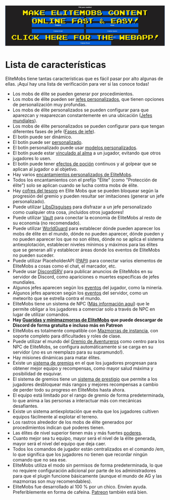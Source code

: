 [![webapp_banner.jpg](../../../img/wiki/webapp_banner.jpg)](https://magmaguy.com/webapp/webapp.html)

# Lista de características

EliteMobs tiene tantas características que es fácil pasar por alto algunas de ellas. ¡Aquí hay una lista de verificación para ver si las conoce todas!

- Los mobs de élite se pueden generar por procedimientos.
- Los mobs de élite pueden ser [jefes personalizados]($language$/elitemobs/creating_bosses.md), que tienen opciones de personalización muy profundas.
- Los mobs de élite personalizados se pueden configurar para que aparezcan y reaparezcan constantemente en una ubicación ([Jefes mundiales]($language$/elitemobs/creating_world_bosses.md)).
- Los mobs de élite personalizados se pueden configurar para que tengan diferentes fases de jefe ([Fases de jefe]($language$/elitemobs/creating_boss_phases.md)).
- El botín puede ser dinámico.
- El botín puede ser [personalizado]($language$/elitemobs/creating_items.md).
- El botín personalizado puede usar [modelos personalizados]($language$/elitemobs/creating_items.md&section=custommodelid&section=custommodelid).
- El botín puede estar [vinculado al alma]($language$/elitemobs/soulbind.md) a un jugador, evitando que otros jugadores lo usen.
- El botín puede tener [efectos de poción]($language$/elitemobs/creating_items.md&section=potioneffects) continuos y al golpear que se aplican al jugador o al objetivo.
- Hay varios [encantamientos personalizados de EliteMobs]($language$/elitemobs/custom_enchantments_list.md).
- Todos los encantamientos con el prefijo "Élite" (como "Protección de élite") solo se aplican cuando se lucha contra mobs de élite.
- Hay [cofres del tesoro]($language$/elitemobs/creating_treasure_chests.md) en Elite Mobs que se pueden bloquear según la progresión del gremio y pueden resultar ser imitaciones (generar un jefe personalizado).
- Puede utilizar [LibsDisguises]($language$/elitemobs/libsdisguises.md) para disfrazar a un jefe personalizado como cualquier otra cosa, ¡incluidos otros jugadores!
- Puede utilizar [Vault]($language$/elitemobs/vault.md) para conectar la economía de EliteMobs al resto de su economía (no recomendado).
- Puede utilizar [WorldGuard]($language$/elitemobs/worldguard_flags.md) para establecer dónde pueden aparecer los mobs de élite en el mundo, dónde no pueden aparecer, dónde pueden y no pueden aparecer los que no son élites, dónde no se aplica el sistema antiexplotación, establecer niveles mínimos y máximos para las élites que se generan allí y establecer áreas donde los eventos de EliteMobs no pueden suceder.
- Puede utilizar PlaceholderAPI ([PAPI]($language$/elitemobs/placeholders.md)) para conectar varios elementos de EliteMobs a cosas como el chat, el marcador, etc.
- Puede usar [DiscordSRV]($language$/elitemobs/discordsrv.md) para publicar anuncios de EliteMobs en su servidor de Discord, como apariciones o muertes específicas de jefes mundiales.
- Algunos jefes aparecen según los [eventos]($language$/elitemobs/elitemobs+creating_events.md&section=what-are-custom-events?) del jugador, como la minería.
- Algunos jefes aparecen según los [eventos]($language$/elitemobs/elitemobs+creating_events.md&section=what-are-custom-events?) del servidor, como un meteorito que se estrella contra el mundo.
- EliteMobs tiene un sistema de NPC ([Más información aquí]($language$/elitemobs/adventurers_guild_world.md)) que le permite obligar a los jugadores a comerciar solo a través de NPC en lugar de utilizar comandos.
- **Hay [Guaridas y minimazmorras de EliteMobs]($language$/elitemobs/dungeons.md) que puede descargar de Discord de forma gratuita e incluso más en Patreon**
- EliteMobs es totalmente compatible con [Mazmorras de instancia]($language$/elitemobs/understanding_the_basics_of_elitemobs.md&section=instanced-dungeoneering), con soporte completo para dificultades y roles de clase.
- Puede utilizar el mundo del [Gremio de Aventureros]($language$/elitemobs/adventurers_guild_world.md) como centro para los NPC de EliteMobs, se configura automáticamente si se carga en su servidor (¡no es un reemplazo para su supramundo!).
- Hay misiones dinámicas para matar élites.
- Existe un [sistema de gremios]($language$/elitemobs/guild_tier_loot_limiter.md) en el que los jugadores progresan para obtener mejor equipo y recompensas, como mayor salud máxima y posibilidad de esquivar.
- El sistema de gremios tiene un [sistema de prestigio]($language$/elitemobs/prestige_system.md) que permite a los jugadores desbloquear más rangos y mejores recompensas a cambio de perder todo su progreso en EliteMobs hasta ahora.
- El equipo está limitado por el rango de gremio de forma predeterminada, lo que anima a las personas a interactuar más con mecánicas desafiantes.
- Existe un sistema antiexplotación que evita que los jugadores cultiven equipos fácilmente al explotar el terreno.
- Los rastros alrededor de los mobs de élite generados por procedimientos indican qué poderes tienen.
- Las élites de nivel superior tienen más y más fuertes [poderes]($language$/elitemobs/creating_bosses.md&section=easy-configuration---premade-powers).
- Cuanto mejor sea tu equipo, mayor será el nivel de la élite generada, mayor será el nivel del equipo que deja caer.
- Todos los comandos de jugador están centralizados en el comando /em, lo que significa que los jugadores no tienen que recordar ningún comando que no sea ese.
- EliteMobs utiliza el modo sin permisos de forma predeterminada, lo que no requiere configuración adicional por parte de los administradores para que el plugin funcione básicamente (aunque el mundo de AG y las mazmorras son muy recomendables).
- EliteMobs fue desarrollado al 100 % por un chico. Envíen ayuda. Preferiblemente en forma de cafeína. [Patreon](https://www.patreon.com/magmaguy) también está bien.
